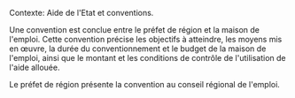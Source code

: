 Contexte: Aide de l'Etat et conventions.

Une convention est conclue entre le préfet de région et la maison de l'emploi. Cette convention précise les objectifs à atteindre, les moyens mis en œuvre, la durée du conventionnement et le budget de la maison de l'emploi, ainsi que le montant et les conditions de contrôle de l'utilisation de l'aide allouée.

Le préfet de région présente la convention au conseil régional de l'emploi.